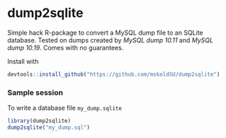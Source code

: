 # dump2sqlite

Simple hack R-package to convert a MySQL dump file to an SQLite database. Tested on dumps created by *MySQL dump 10.11* and *MySQL dump 10.19*. Comes with no guarantees.

Install with

``` r
devtools::install_github("https://github.com/mskoldSU/dump2sqlite")
```

### Sample session

To write a database file `my_dump.sqlite`
``` r
library(dump2sqlite)
dump2sqlite("my_dump.sql")
```
